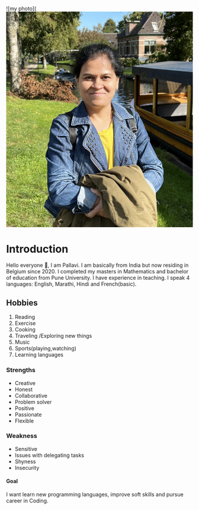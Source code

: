 ![my photo](![Alt text](IMG_7295.jpg)

# Introduction

Hello everyone 👋, I am Pallavi. I am basically from India but now residing in
Belgium since 2020. I completed my masters in Mathematics and bachelor of
education from Pune University. I have experience in teaching. I speak 4
languages: English, Marathi, Hindi and French(basic).

## Hobbies

1. Reading
2. Exercise
3. Cooking
4. Traveling /Exploring new things
5. Music
6. Sports(playing,watching)
7. Learning languages

### Strengths

- Creative
- Honest
- Collaborative
- Problem solver
- Positive
- Passionate
- Flexible

### Weakness

- Sensitive
- Issues with delegating tasks
- Shyness
- Insecurity

#### Goal

I want learn new programming languages, improve soft skills and pursue career in
Coding.

